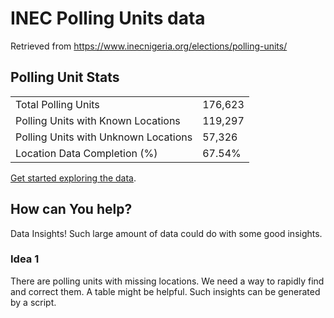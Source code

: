 # INEC Polling Units data

Retrieved from https://www.inecnigeria.org/elections/polling-units/

## Polling Unit Stats

|  |  |
| -- | -- |
| Total Polling Units | 176,623 |
| Polling Units with Known Locations | 119,297 |
| Polling Units with Unknown Locations |  57,326 |
| Location Data Completion (%) | 67.54% |

[Get started exploring the data](./states#readme).
      
<!-- End of PU stats -->

## How can You help?

Data Insights! Such large amount of data could do with some good insights.

### Idea 1

There are polling units with missing locations. We need a way to rapidly find and correct them. A table might be helpful. Such insights can be generated by a script.
